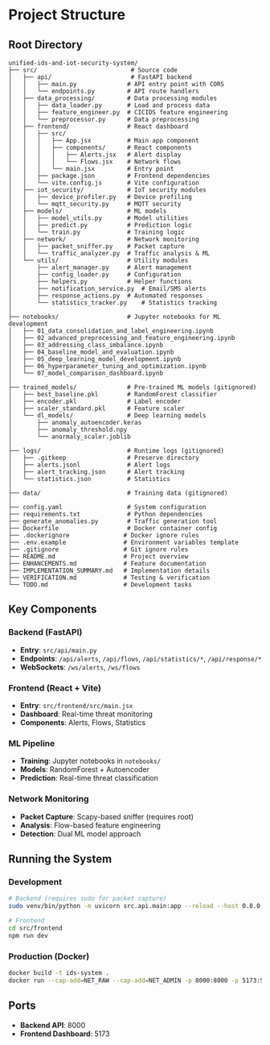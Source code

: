 # Project Structure

## Root Directory
```
unified-ids-and-iot-security-system/
├── src/                          # Source code
│   ├── api/                      # FastAPI backend
│   │   ├── main.py              # API entry point with CORS
│   │   └── endpoints.py         # API route handlers
│   ├── data_processing/         # Data processing modules
│   │   ├── data_loader.py       # Load and process data
│   │   ├── feature_engineer.py  # CICIDS feature engineering
│   │   └── preprocessor.py      # Data preprocessing
│   ├── frontend/                # React dashboard
│   │   ├── src/
│   │   │   ├── App.jsx          # Main app component
│   │   │   ├── components/      # React components
│   │   │   │   ├── Alerts.jsx   # Alert display
│   │   │   │   └── Flows.jsx    # Network flows
│   │   │   └── main.jsx         # Entry point
│   │   ├── package.json         # Frontend dependencies
│   │   └── vite.config.js       # Vite configuration
│   ├── iot_security/            # IoT security modules
│   │   ├── device_profiler.py   # Device profiling
│   │   └── mqtt_security.py     # MQTT security
│   ├── models/                  # ML models
│   │   ├── model_utils.py       # Model utilities
│   │   ├── predict.py           # Prediction logic
│   │   └── train.py             # Training logic
│   ├── network/                 # Network monitoring
│   │   ├── packet_sniffer.py    # Packet capture
│   │   └── traffic_analyzer.py  # Traffic analysis & ML
│   └── utils/                   # Utility modules
│       ├── alert_manager.py     # Alert management
│       ├── config_loader.py     # Configuration
│       ├── helpers.py           # Helper functions
│       ├── notification_service.py  # Email/SMS alerts
│       ├── response_actions.py  # Automated responses
│       └── statistics_tracker.py    # Statistics tracking
│
├── notebooks/                   # Jupyter notebooks for ML development
│   ├── 01_data_consolidation_and_label_engineering.ipynb
│   ├── 02_advanced_preprocessing_and_feature_engineering.ipynb
│   ├── 03_addressing_class_imbalance.ipynb
│   ├── 04_baseline_model_and_evaluation.ipynb
│   ├── 05_deep_learning_model_development.ipynb
│   ├── 06_hyperparameter_tuning_and_optimization.ipynb
│   └── 07_model_comparison_dashboard.ipynb
│
├── trained_models/              # Pre-trained ML models (gitignored)
│   ├── best_baseline.pkl        # RandomForest classifier
│   ├── encoder.pkl              # Label encoder
│   ├── scaler_standard.pkl      # Feature scaler
│   └── dl_models/               # Deep learning models
│       ├── anomaly_autoencoder.keras
│       ├── anomaly_threshold.npy
│       └── anormaly_scaler.joblib
│
├── logs/                        # Runtime logs (gitignored)
│   ├── .gitkeep                 # Preserve directory
│   ├── alerts.jsonl             # Alert logs
│   ├── alert_tracking.json      # Alert tracking
│   └── statistics.json          # Statistics
│
├── data/                        # Training data (gitignored)
│
├── config.yaml                  # System configuration
├── requirements.txt             # Python dependencies
├── generate_anomalies.py        # Traffic generation tool
├── Dockerfile                   # Docker container config
├── .dockerignore               # Docker ignore rules
├── .env.example                # Environment variables template
├── .gitignore                  # Git ignore rules
├── README.md                   # Project overview
├── ENHANCEMENTS.md             # Feature documentation
├── IMPLEMENTATION_SUMMARY.md   # Implementation details
├── VERIFICATION.md             # Testing & verification
└── TODO.md                     # Development tasks
```

## Key Components

### Backend (FastAPI)
- **Entry**: `src/api/main.py`
- **Endpoints**: `/api/alerts`, `/api/flows`, `/api/statistics/*`, `/api/response/*`
- **WebSockets**: `/ws/alerts`, `/ws/flows`

### Frontend (React + Vite)
- **Entry**: `src/frontend/src/main.jsx`
- **Dashboard**: Real-time threat monitoring
- **Components**: Alerts, Flows, Statistics

### ML Pipeline
- **Training**: Jupyter notebooks in `notebooks/`
- **Models**: RandomForest + Autoencoder
- **Prediction**: Real-time threat classification

### Network Monitoring
- **Packet Capture**: Scapy-based sniffer (requires root)
- **Analysis**: Flow-based feature engineering
- **Detection**: Dual ML model approach

## Running the System

### Development
```bash
# Backend (requires sudo for packet capture)
sudo venv/bin/python -m uvicorn src.api.main:app --reload --host 0.0.0.0 --port 8000

# Frontend
cd src/frontend
npm run dev
```

### Production (Docker)
```bash
docker build -t ids-system .
docker run --cap-add=NET_RAW --cap-add=NET_ADMIN -p 8000:8000 -p 5173:5173 ids-system
```

## Ports
- **Backend API**: 8000
- **Frontend Dashboard**: 5173
